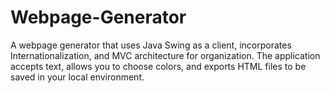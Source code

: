 # Webpage-Generator
A webpage generator that uses Java Swing as a client, incorporates Internationalization, and MVC architecture for organization. The application accepts text, allows you to choose colors, and exports HTML files to be saved in your local environment.
